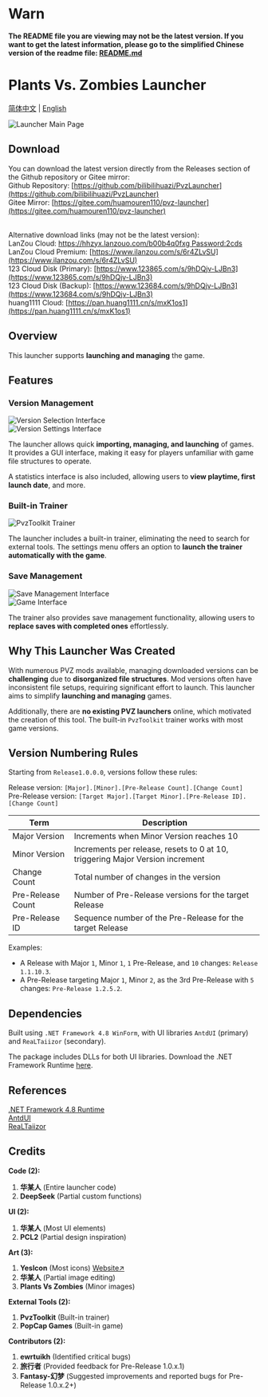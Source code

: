 # Warn
**The README file you are viewing may not be the latest version. If you want to get the latest information, please go to the simplified Chinese version of the readme file: [README.md](README.md)**

# Plants Vs. Zombies Launcher  
[简体中文](README.md) | [English](README.en.md)  

![Launcher Main Page](assets/Readme.md/mainpage.png)  

## Download  
You can download the latest version directly from the Releases section of the Github repository or Gitee mirror:  
Github Repository: [https://github.com/bilibilihuazi/PvzLauncher](https://github.com/bilibilihuazi/PvzLauncher)  
Gitee Mirror: [https://gitee.com/huamouren110/pvz-launcher](https://gitee.com/huamouren110/pvz-launcher)  
<br>  

Alternative download links (may not be the latest version):  
LanZou Cloud: [https://hhzyx.lanzouo.com/b00b4q0fxg Password:2cds](https://hhzyx.lanzouo.com/b00b4q0fxg)  
LanZou Cloud Premium: [https://www.ilanzou.com/s/6r4ZLvSU](https://www.ilanzou.com/s/6r4ZLvSU)  
123 Cloud Disk (Primary): [https://www.123865.com/s/9hDQjv-LJBn3](https://www.123865.com/s/9hDQjv-LJBn3)  
123 Cloud Disk (Backup): [https://www.123684.com/s/9hDQjv-LJBn3](https://www.123684.com/s/9hDQjv-LJBn3)  
huang1111 Cloud: [https://pan.huang1111.cn/s/mxK1os1](https://pan.huang1111.cn/s/mxK1os1)  

## Overview  
This launcher supports **launching and managing** the game.  

## Features  
### Version Management  
![Version Selection Interface](assets/Readme.md/selectgame.png)  
![Version Settings Interface](assets/Readme.md/setgame.png)  

The launcher allows quick **importing, managing, and launching** of games. It provides a GUI interface, making it easy for players unfamiliar with game file structures to operate.  

A statistics interface is also included, allowing users to **view playtime, first launch date**, and more.  

### Built-in Trainer  
![PvzToolkit Trainer](assets/Readme.md/trainer.png)  

The launcher includes a built-in trainer, eliminating the need to search for external tools. The settings menu offers an option to **launch the trainer automatically with the game**.  

### Save Management  
![Save Management Interface](assets/Readme.md/victorysave.png)  
![Game Interface](assets/Readme.md/game.png)  

The trainer also provides save management functionality, allowing users to **replace saves with completed ones** effortlessly.  

## Why This Launcher Was Created  
With numerous PVZ mods available, managing downloaded versions can be **challenging** due to **disorganized file structures**. Mod versions often have inconsistent file setups, requiring significant effort to launch. This launcher aims to simplify **launching and managing** games.  

Additionally, there are **no existing PVZ launchers** online, which motivated the creation of this tool. The built-in `PvzToolkit` trainer works with most game versions.  

## Version Numbering Rules  
Starting from `Release1.0.0.0`, versions follow these rules:  

Release version: `[Major].[Minor].[Pre-Release Count].[Change Count]`  
Pre-Release version: `[Target Major].[Target Minor].[Pre-Release ID].[Change Count]`  

| Term                | Description                                                                 |  
|---------------------|-----------------------------------------------------------------------------|  
| Major Version       | Increments when Minor Version reaches 10                                    |  
| Minor Version       | Increments per release, resets to 0 at 10, triggering Major Version increment|  
| Change Count        | Total number of changes in the version                                      |  
| Pre-Release Count   | Number of Pre-Release versions for the target Release                       |  
| Pre-Release ID      | Sequence number of the Pre-Release for the target Release                   |  

Examples:  
- A Release with Major `1`, Minor `1`, `1` Pre-Release, and `10` changes: `Release 1.1.10.3`.  
- A Pre-Release targeting Major `1`, Minor `2`, as the 3rd Pre-Release with `5` changes: `Pre-Release 1.2.5.2`.  

## Dependencies  
Built using `.NET Framework 4.8 WinForm`, with UI libraries `AntdUI` (primary) and `ReaLTaiizor` (secondary).  

The package includes DLLs for both UI libraries. Download the .NET Framework Runtime [here](https://dotnet.microsoft.com/zh-cn/download/dotnet-framework).  

## References  
[.NET Framework 4.8 Runtime](https://dotnet.microsoft.com/zh-cn/download/dotnet-framework/net48)  
[AntdUI](https://gitee.com/antdui/AntdUI)  
[ReaLTaiizor](https://github.com/Taiizor/ReaLTaiizor)  

## Credits  
**Code (2):**  
1. **华某人** (Entire launcher code)  
2. **DeepSeek** (Partial custom functions)  

**UI (2):**  
1. **华某人** (Most UI elements)  
2. **PCL2** (Partial design inspiration)  

**Art (3):**  
1. **YesIcon** (Most icons) [Website↗](https://yesicon.app/)  
2. **华某人** (Partial image editing)  
3. **Plants Vs Zombies** (Minor images)  

**External Tools (2):**  
1. **PvzToolkit** (Built-in trainer)  
2. **PopCap Games** (Built-in game)  

**Contributors (2):**  
1. **ewrtuikh** (Identified critical bugs)  
2. **旅行者** (Provided feedback for Pre-Release 1.0.x.1)  
3. **Fantasy-幻梦** (Suggested improvements and reported bugs for Pre-Release 1.0.x.2+)  